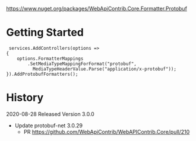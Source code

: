 ﻿
https://www.nuget.org/packages/WebApiContrib.Core.Formatter.Protobuf

# Getting Started

```
 services.AddControllers(options =>
{
    options.FormatterMappings
        .SetMediaTypeMappingForFormat("protobuf", 
          MediaTypeHeaderValue.Parse("application/x-protobuf"));
}).AddProtobufFormatters();
```

# History

2020-08-28 Released Version 3.0.0

- Update protobuf-net 3.0.29
  - PR https://github.com/WebApiContrib/WebAPIContrib.Core/pull/210